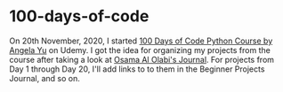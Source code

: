 # 100-days-of-code
On 20th November, 2020, I started [100 Days of Code Python Course by Angela Yu](https://www.udemy.com/course/100-days-of-code) on Udemy.
I got the idea for organizing my projects from the course after taking a look at [Osama Al Olabi's Journal](https://github.com/OsamaAlOlabi/100-days-of-python-code).
For projects from Day 1 through Day 20, I'll add links to to them in the Beginner Projects Journal, and so on.
